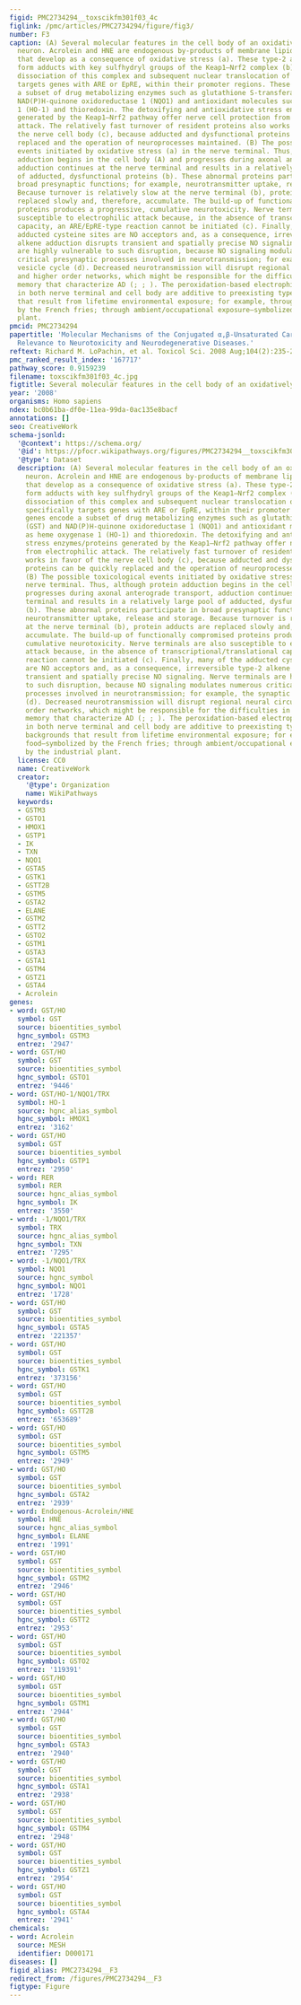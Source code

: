 ```yaml
---
figid: PMC2734294__toxscikfm301f03_4c
figlink: /pmc/articles/PMC2734294/figure/fig3/
number: F3
caption: (A) Several molecular features in the cell body of an oxidatively stressed
  neuron. Acrolein and HNE are endogenous by-products of membrane lipid peroxidation
  that develop as a consequence of oxidative stress (a). These type-2 alkenes can
  form adducts with key sulfhydryl groups of the Keap1–Nrf2 complex (b). This promotes
  dissociation of this complex and subsequent nuclear translocation of Nrf2 that specifically
  targets genes with ARE or EpRE, within their promoter regions. These genes encode
  a subset of drug metabolizing enzymes such as glutathione S-transferases (GST) and
  NAD(P)H-quinone oxidoreductase 1 (NQO1) and antioxidant molecules such as heme oxygenase
  1 (HO-1) and thioredoxin. The detoxifying and antioxidative stress enzymes/proteins
  generated by the Keap1–Nrf2 pathway offer nerve cell protection from electrophilic
  attack. The relatively fast turnover of resident proteins also works in favor of
  the nerve cell body (c), because adducted and dysfunctional proteins can be quickly
  replaced and the operation of neuroprocesses maintained. (B) The possible toxicological
  events initiated by oxidative stress (a) in the nerve terminal. Thus, although protein
  adduction begins in the cell body (A) and progresses during axonal anterograde transport,
  adduction continues at the nerve terminal and results in a relatively large pool
  of adducted, dysfunctional proteins (b). These abnormal proteins participate in
  broad presynaptic functions; for example, neurotransmitter uptake, release and storage.
  Because turnover is relatively slow at the nerve terminal (b), protein adducts are
  replaced slowly and, therefore, accumulate. The build-up of functionally compromised
  proteins produces a progressive, cumulative neurotoxicity. Nerve terminals are also
  susceptible to electrophilic attack because, in the absence of transcriptional/translational
  capacity, an ARE/EpRE-type reaction cannot be initiated (c). Finally, many of the
  adducted cysteine sites are NO acceptors and, as a consequence, irreversible type-2
  alkene adduction disrupts transient and spatially precise NO signaling. Nerve terminals
  are highly vulnerable to such disruption, because NO signaling modulates numerous
  critical presynaptic processes involved in neurotransmission; for example, the synaptic
  vesicle cycle (d). Decreased neurotransmission will disrupt regional neural circuits
  and higher order networks, which might be responsible for the difficulties in declarative
  memory that characterize AD (; ; ). The peroxidation-based electrophile burdens
  in both nerve terminal and cell body are additive to preexisting type-2 alkene backgrounds
  that result from lifetime environmental exposure; for example, through food—symbolized
  by the French fries; through ambient/occupational exposure—symbolized by the industrial
  plant.
pmcid: PMC2734294
papertitle: 'Molecular Mechanisms of the Conjugated α,β-Unsaturated Carbonyl Derivatives:
  Relevance to Neurotoxicity and Neurodegenerative Diseases.'
reftext: Richard M. LoPachin, et al. Toxicol Sci. 2008 Aug;104(2):235-249.
pmc_ranked_result_index: '167717'
pathway_score: 0.9159239
filename: toxscikfm301f03_4c.jpg
figtitle: Several molecular features in the cell body of an oxidatively stressed neuron
year: '2008'
organisms: Homo sapiens
ndex: bc0b61ba-df0e-11ea-99da-0ac135e8bacf
annotations: []
seo: CreativeWork
schema-jsonld:
  '@context': https://schema.org/
  '@id': https://pfocr.wikipathways.org/figures/PMC2734294__toxscikfm301f03_4c.html
  '@type': Dataset
  description: (A) Several molecular features in the cell body of an oxidatively stressed
    neuron. Acrolein and HNE are endogenous by-products of membrane lipid peroxidation
    that develop as a consequence of oxidative stress (a). These type-2 alkenes can
    form adducts with key sulfhydryl groups of the Keap1–Nrf2 complex (b). This promotes
    dissociation of this complex and subsequent nuclear translocation of Nrf2 that
    specifically targets genes with ARE or EpRE, within their promoter regions. These
    genes encode a subset of drug metabolizing enzymes such as glutathione S-transferases
    (GST) and NAD(P)H-quinone oxidoreductase 1 (NQO1) and antioxidant molecules such
    as heme oxygenase 1 (HO-1) and thioredoxin. The detoxifying and antioxidative
    stress enzymes/proteins generated by the Keap1–Nrf2 pathway offer nerve cell protection
    from electrophilic attack. The relatively fast turnover of resident proteins also
    works in favor of the nerve cell body (c), because adducted and dysfunctional
    proteins can be quickly replaced and the operation of neuroprocesses maintained.
    (B) The possible toxicological events initiated by oxidative stress (a) in the
    nerve terminal. Thus, although protein adduction begins in the cell body (A) and
    progresses during axonal anterograde transport, adduction continues at the nerve
    terminal and results in a relatively large pool of adducted, dysfunctional proteins
    (b). These abnormal proteins participate in broad presynaptic functions; for example,
    neurotransmitter uptake, release and storage. Because turnover is relatively slow
    at the nerve terminal (b), protein adducts are replaced slowly and, therefore,
    accumulate. The build-up of functionally compromised proteins produces a progressive,
    cumulative neurotoxicity. Nerve terminals are also susceptible to electrophilic
    attack because, in the absence of transcriptional/translational capacity, an ARE/EpRE-type
    reaction cannot be initiated (c). Finally, many of the adducted cysteine sites
    are NO acceptors and, as a consequence, irreversible type-2 alkene adduction disrupts
    transient and spatially precise NO signaling. Nerve terminals are highly vulnerable
    to such disruption, because NO signaling modulates numerous critical presynaptic
    processes involved in neurotransmission; for example, the synaptic vesicle cycle
    (d). Decreased neurotransmission will disrupt regional neural circuits and higher
    order networks, which might be responsible for the difficulties in declarative
    memory that characterize AD (; ; ). The peroxidation-based electrophile burdens
    in both nerve terminal and cell body are additive to preexisting type-2 alkene
    backgrounds that result from lifetime environmental exposure; for example, through
    food—symbolized by the French fries; through ambient/occupational exposure—symbolized
    by the industrial plant.
  license: CC0
  name: CreativeWork
  creator:
    '@type': Organization
    name: WikiPathways
  keywords:
  - GSTM3
  - GSTO1
  - HMOX1
  - GSTP1
  - IK
  - TXN
  - NQO1
  - GSTA5
  - GSTK1
  - GSTT2B
  - GSTM5
  - GSTA2
  - ELANE
  - GSTM2
  - GSTT2
  - GSTO2
  - GSTM1
  - GSTA3
  - GSTA1
  - GSTM4
  - GSTZ1
  - GSTA4
  - Acrolein
genes:
- word: GST/HO
  symbol: GST
  source: bioentities_symbol
  hgnc_symbol: GSTM3
  entrez: '2947'
- word: GST/HO
  symbol: GST
  source: bioentities_symbol
  hgnc_symbol: GSTO1
  entrez: '9446'
- word: GST/HO-1/NQO1/TRX
  symbol: HO-1
  source: hgnc_alias_symbol
  hgnc_symbol: HMOX1
  entrez: '3162'
- word: GST/HO
  symbol: GST
  source: bioentities_symbol
  hgnc_symbol: GSTP1
  entrez: '2950'
- word: RER
  symbol: RER
  source: hgnc_alias_symbol
  hgnc_symbol: IK
  entrez: '3550'
- word: -1/NQO1/TRX
  symbol: TRX
  source: hgnc_alias_symbol
  hgnc_symbol: TXN
  entrez: '7295'
- word: -1/NQO1/TRX
  symbol: NQO1
  source: hgnc_symbol
  hgnc_symbol: NQO1
  entrez: '1728'
- word: GST/HO
  symbol: GST
  source: bioentities_symbol
  hgnc_symbol: GSTA5
  entrez: '221357'
- word: GST/HO
  symbol: GST
  source: bioentities_symbol
  hgnc_symbol: GSTK1
  entrez: '373156'
- word: GST/HO
  symbol: GST
  source: bioentities_symbol
  hgnc_symbol: GSTT2B
  entrez: '653689'
- word: GST/HO
  symbol: GST
  source: bioentities_symbol
  hgnc_symbol: GSTM5
  entrez: '2949'
- word: GST/HO
  symbol: GST
  source: bioentities_symbol
  hgnc_symbol: GSTA2
  entrez: '2939'
- word: Endogenous-Acrolein/HNE
  symbol: HNE
  source: hgnc_alias_symbol
  hgnc_symbol: ELANE
  entrez: '1991'
- word: GST/HO
  symbol: GST
  source: bioentities_symbol
  hgnc_symbol: GSTM2
  entrez: '2946'
- word: GST/HO
  symbol: GST
  source: bioentities_symbol
  hgnc_symbol: GSTT2
  entrez: '2953'
- word: GST/HO
  symbol: GST
  source: bioentities_symbol
  hgnc_symbol: GSTO2
  entrez: '119391'
- word: GST/HO
  symbol: GST
  source: bioentities_symbol
  hgnc_symbol: GSTM1
  entrez: '2944'
- word: GST/HO
  symbol: GST
  source: bioentities_symbol
  hgnc_symbol: GSTA3
  entrez: '2940'
- word: GST/HO
  symbol: GST
  source: bioentities_symbol
  hgnc_symbol: GSTA1
  entrez: '2938'
- word: GST/HO
  symbol: GST
  source: bioentities_symbol
  hgnc_symbol: GSTM4
  entrez: '2948'
- word: GST/HO
  symbol: GST
  source: bioentities_symbol
  hgnc_symbol: GSTZ1
  entrez: '2954'
- word: GST/HO
  symbol: GST
  source: bioentities_symbol
  hgnc_symbol: GSTA4
  entrez: '2941'
chemicals:
- word: Acrolein
  source: MESH
  identifier: D000171
diseases: []
figid_alias: PMC2734294__F3
redirect_from: /figures/PMC2734294__F3
figtype: Figure
---
```

